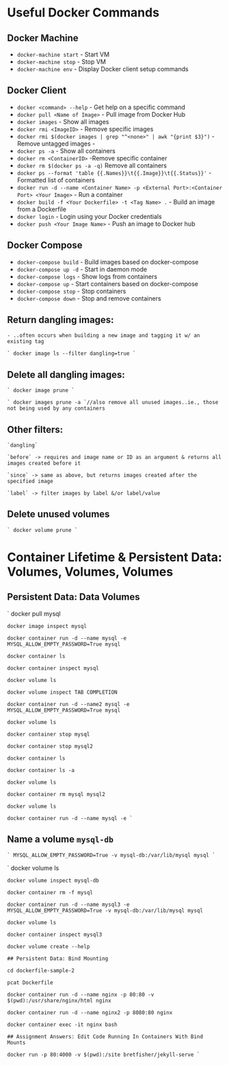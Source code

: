 # Useful Docker Commands


## Docker Machine

- `docker-machine start` - Start VM
- `docker-machine stop` - Stop VM
- `docker-machine env` - Display Docker client setup commands

## Docker Client

- `docker <command> --help` - Get help on a specific command
- `docker pull <Name of Image>` - Pull image from Docker Hub
- `docker images` - Show all images
- `docker rmi <ImageID>` - Remove specific images
- `docker rmi $(docker images | grep "^<none>" | awk "{print $3}")` - Remove untagged images - <none>
- `docker ps -a` - Show all containers
- `docker rm <ContainerID>` -Remove specific container
- `docker rm $(docker ps -a -q)` Remove all containers
- `docker ps --format 'table {{.Names}}\t{{.Image}}\t{{.Status}}'` - Formatted list of containers
- `docker run -d --name <Container Name> -p <External Port>:<Container Port> <Your Image>` - Run a container
- `docker build -f <Your Dockerfile> -t <Tag Name> .` - Build an image from a Dockerfile
- `docker login` - Login using your Docker credentials
- `docker push <Your Image Name>` - Push an image to Docker hub

## Docker Compose

- `docker-compose build` - Build images based on docker-compose
- `docker-compose up -d` - Start in daemon mode
- `docker-compose logs` - Show logs from containers
- `docker-compose up` - Start containers based on docker-compose
- `docker-compose stop` - Stop containers
- `docker-compose down` - Stop and remove containers





## Return dangling images:

    - ..often occurs when building a new image and tagging it w/ an existing tag

    ` docker image ls --filter dangling=true `


## Delete all dangling images:


    ` docker image prune `

    ` docker images prune -a `//also remove all unused images..ie., those not being used by any containers


## Other filters:

    `dangling`

    `before` -> requires and image name or ID as an argument & returns all images created before it

    `since` -> same as above, but returns images created after the specified image

    `label` -> filter images by label &/or label/value


## Delete unused volumes

    ` docker volume prune `

# Container Lifetime & Persistent Data: Volumes, Volumes, Volumes

## Persistent Data: Data Volumes

  `  docker pull mysql

    docker image inspect mysql

    docker container run -d --name mysql -e MYSQL_ALLOW_EMPTY_PASSWORD=True mysql

    docker container ls

    docker container inspect mysql

    docker volume ls

    docker volume inspect TAB COMPLETION

    docker container run -d --name2 mysql -e MYSQL_ALLOW_EMPTY_PASSWORD=True mysql

    docker volume ls

    docker container stop mysql

    docker container stop mysql2

    docker container ls

    docker container ls -a

    docker volume ls

    docker container rm mysql mysql2

    docker volume ls

    docker container run -d --name mysql -e `

## Name a volume `mysql-db`

    ` MYSQL_ALLOW_EMPTY_PASSWORD=True -v mysql-db:/var/lib/mysql mysql `

  `  docker volume ls

    docker volume inspect mysql-db

    docker container rm -f mysql

    docker container run -d --name mysql3 -e MYSQL_ALLOW_EMPTY_PASSWORD=True -v mysql-db:/var/lib/mysql mysql

    docker volume ls

    docker container inspect mysql3

    docker volume create --help

    ## Persistent Data: Bind Mounting

    cd dockerfile-sample-2

    pcat Dockerfile

    docker container run -d --name nginx -p 80:80 -v $(pwd):/usr/share/nginx/html nginx

    docker container run -d --name nginx2 -p 8080:80 nginx

    docker container exec -it nginx bash

    ## Assignment Answers: Edit Code Running In Containers With Bind Mounts

    docker run -p 80:4000 -v $(pwd):/site bretfisher/jekyll-serve `
